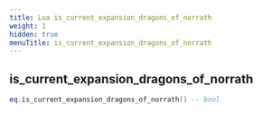 ```yaml
---
title: Lua is_current_expansion_dragons_of_norrath
weight: 1
hidden: true
menuTitle: is_current_expansion_dragons_of_norrath
---
```

## is_current_expansion_dragons_of_norrath
```lua
eq.is_current_expansion_dragons_of_norrath() -- bool
```